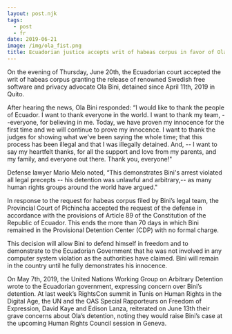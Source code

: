 ```yaml
---
layout: post.njk
tags:
  - post
  - fr
date: 2019-06-21
image: /img/ola_fist.png
title: Ecuadorian justice accepts writ of habeas corpus in favor of Ola Bini
---
```

On the evening of Thursday, June 20th, the Ecuadorian court accepted the writ of habeas corpus granting the release of renowned Swedish free software and privacy advocate Ola Bini, detained since April 11th, 2019 in Quito.

After hearing the news, Ola Bini responded: “I would like to thank the people of Ecuador. I want to thank everyone in the world. I want to thank my team, --everyone, for believing in me. Today, we have proven my innocence for the first time and we will continue to prove my innocence. I want to thank the judges for showing what we've been saying the whole time; that this process has been illegal and that I was illegally detained. And, -- I want to say my heartfelt thanks, for all the support and love from my parents, and my family, and everyone out there. Thank you, everyone!"

Defense lawyer Mario Melo noted, “This demonstrates Bini's arrest violated all legal precepts -- his detention was unlawful and arbitrary,-- as many human rights groups around the world have argued."

In response to the request for habeas corpus filed by Bini’s legal team, the Provincial Court of Pichincha accepted the request of the defense in accordance with the provisions of Article 89 of the Constitution of the Republic of Ecuador. This ends the more than 70 days in which Bini remained in the Provisional Detention Center (CDP) with no formal charge.

This decision will allow Bini to defend himself in freedom and to demonstrate to the Ecuadorian Government that he was not involved in any computer system violation as the authorities have claimed. Bini will remain in the country until he fully demonstrates his innocence.

On May 7th, 2019, the United Nations Working Group on Arbitrary Detention  wrote to the Ecuadorian government, expressing concern over Bini’s detention. At last week’s RightsCon summit in Tunis on Human Rights in the Digital Age, the UN  and the OAS Special Rapporteurs on Freedom of Expression, David Kaye and Edison Lanza, reiterated on June 13th their grave concerns about Ola’s detention, noting they would raise Bini’s case at the upcoming Human Rights Council session in Geneva.

